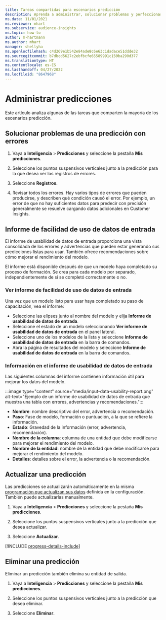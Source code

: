 ```yaml
---
title: Tareas compartidas para escenarios predicción
description: Aprenda a administrar, solucionar problemas y perfeccionar las predicciones.
ms.date: 11/01/2021
ms.reviewer: mhart
ms.subservice: audience-insights
ms.topic: how-to
author: m-hartmann
ms.author: mhart
manager: shellyha
ms.openlocfilehash: c4d269e1b542e84ade8c6e63c1dadace51ddde32
ms.sourcegitcommit: b7dbcd5627c2ebfbcfe65589991c159ba290d377
ms.translationtype: HT
ms.contentlocale: es-ES
ms.lasthandoff: 04/27/2022
ms.locfileid: "8647968"
---
```

# <a name="manage-predictions"></a>Administrar predicciones

Este artículo analiza algunas de las tareas que comparten la mayoría de los escenarios predicción.

## <a name="troubleshoot-a-failed-prediction"></a>Solucionar problemas de una predicción con errores

1. Vaya a **Inteligencia** > **Predicciones** y seleccione la pestaña **Mis predicciones**.

1. Seleccione los puntos suspensivos verticales junto a la predicción para la que desea ver los registros de errores.

1. Seleccione **Registros**.

1. Revisar todos los errores. Hay varios tipos de errores que pueden producirse, y describen qué condición causó el error. Por ejemplo, un error de que no hay suficientes datos para predecir con precisión generalmente se resuelve cargando datos adicionales en Customer Insights.

## <a name="input-data-usability-report"></a>Informe de facilidad de uso de datos de entrada

El informe de usabilidad de datos de entrada proporciona una vista consolidada de los errores y advertencias que pueden estar generando sus predicciones listas para usar. También ofrece recomendaciones sobre cómo mejorar el rendimiento del modelo.

El informe está disponible después de que un modelo haya completado su proceso de formación. Se crea para cada modelo por separado, independientemente de si se completó correctamente o no.

### <a name="view-the-input-data-usability-report"></a>Ver informe de facilidad de uso de datos de entrada

Una vez que un modelo listo para usar haya completado su paso de capacitación, vea el informe:
- Seleccione las elipses junto al nombre del modelo y elija **Informe de usabilidad de datos de entrada**.
- Seleccione el estado de un modelo seleccionando **Ver informe de usabilidad de datos de entrada** en el panel lateral.
- Seleccione uno de los modelos de la lista y seleccione **Informe de usabilidad de datos de entrada** en la barra de comandos.
- Abra la página de resultados del modelo y seleccione **Informe de usabilidad de datos de entrada** en la barra de comandos.

### <a name="information-in-the-input-data-usability-report"></a>Información en el informe de usabilidad de datos de entrada

Las siguientes columnas del informe contienen información útil para mejorar los datos del modelo.

:::image type="content" source="media/input-data-usability-report.png" alt-text="Ejemplo de un informe de usabilidad de datos de entrada que muestra una tabla con errores, advertencias y recomendaciones.":::

- **Nombre**: nombre descriptivo del error, advertencia o recomendación.
- **Paso**: Fase de modelo, formación o puntuación, a la que se refiere la información.
- **Estado**: Gravedad de la información (error, advertencia, recomendación).
- **Nombre de la columna**: columna de una entidad que debe modificarse para mejorar el rendimiento del modelo.
- **Nombre de la entidad**: nombre de la entidad que debe modificarse para mejorar el rendimiento del modelo.
- **Detalles**: detalles sobre el error, la advertencia o la recomendación.

## <a name="refresh-a-prediction"></a>Actualizar una predicción

Las predicciones se actualizarán automáticamente en la misma [programación que actualizan sus datos](system.md#schedule-tab) definida en la configuración. También puede actualizarlas manualmente.

1. Vaya a **Inteligencia** > **Predicciones** y seleccione la pestaña **Mis predicciones**.

1. Seleccione los puntos suspensivos verticales junto a la predicción que desea actualizar.

1. Seleccione **Actualizar**.

[!INCLUDE [progress-details-include](includes/progress-details-pane.md)]

## <a name="delete-a-prediction"></a>Eliminar una predicción

Eliminar un predicción también elimina su entidad de salida.

1. Vaya a **Inteligencia** > **Predicciones** y seleccione la pestaña **Mis predicciones**.

1. Seleccione los puntos suspensivos verticales junto a la predicción que desea eliminar.

1. Seleccione **Eliminar**.
